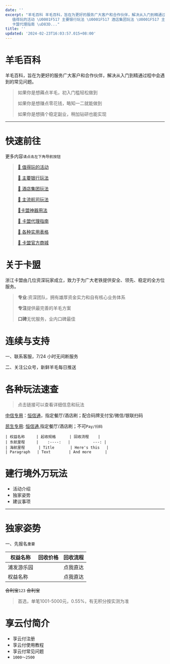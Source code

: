 ```yaml
---
date: ''
excerpt: "羊毛百科 羊毛百科，旨在为更好的服务广大客户和合作伙伴，解决从入门到精通过程中会遇到的常见问题。  如果你是想薅点羊毛，初入门槛轻松做到 如果你是想赚点零花钱，略知一二就能做到 如果你是想搞个稳定副业，稍加钻研也能实现   快速前往 更多内容请点击左下角导航按钮  ​\U0001F517\
   值得玩的活动 ​\U0001F517 主要银行玩法 ​\U0001F517 酒店集团玩法 ​\U0001F517 主流航司玩法 ​\U0001F517卡盟神器用法 ​\U0001F517\
   卡盟代理指南 ​\uD83D..."
title: ''
updated: '2024-02-23T16:03:57.015+08:00'
---
```

# 羊毛百科

羊毛百科，旨在为更好的服务广大客户和合作伙伴，解决从入门到精通过程中会遇到的常见问题。

> 如果你是想薅点羊毛，初入门槛轻松做到
>
> 如果你是想赚点零花钱，略知一二就能做到
>
> 如果你是想搞个稳定副业，稍加钻研也能实现

---

# 快速前往

更多内容`请点击左下角导航按钮`

> [:link: 值得玩的活动](https://wiki.zjkmkj.com/#/activity/hdjj)
>
> [:link: 主要银行玩法](https://wiki.zjkmkj.com/#/bank/wzyh)
>
> [:link: 酒店集团玩法](https://wiki.zjkmkj.com/#/hotel/wzjd)
>
> [:link: 主流航司玩法](https://wiki.zjkmkj.com/#/airline/wzhk)
>
> [:link:卡盟神器用法](https://wiki.zjkmkj.com/#/start/tool)
>
> [:link: 卡盟代理指南](https://wiki.zjkmkj.com/#/agent/jrkm)
>
> [:link: 各种实用表格](https://wiki.zjkmkj.com/#/start/form)
>
> [:link: 卡盟官方商城](https://kmshop.zjkmkj.com/)

# 关于卡盟

浙江卡盟由几位资深玩家成立，致力于为广大老铁提供安全、领先、稳定的全方位服务。

> **专业**:资深团队，拥有雄厚资金实力和自有核心业务体系
>
> **专注**提供最完善的羊毛方案
>
> **口碑**无忧服务，业内口碑最佳

# 连续与支持

一、联系客服，7/24 小时无间断服务

二、关注公众号，新鲜羊毛每日推送

# 各种玩法速查

> 点击链接可以查看详细信息和玩法

[中信专用](https://wiki.zjkmkj.com/#/tool/zxzy)：[恒信通](https://wiki.zjkmkj.com/#/tool/hxt)，指定餐厅/酒店刷；配合码牌支付宝/微信/银联扫码

[民生专用](https://wiki.zjkmkj.com/#/tool/mszy): [恒信通](https://wiki.zjkmkj.com/#tool/hxt),指定餐厅/酒店刷；不可`Pay/扫码`

```
| 权益名称     | 起收规格      | 回收流程    |
| 东航里程     |    :----:   |          ---: |
| 海航里程      | Title       | Here's this   |
| Paragraph   | Text        | And more      |
```

# 建行境外万玩法

- 活动介绍
- 独家姿势
- 建议事项

---

# 独家姿势

一、先报名`重要`



| 权益名称   | 回收价格 | 回收流程 |
| ---------- | -------- | -------- |
| 浦发游乐园 |          | 点我直达 |
| 权益名称   |          | 点我直达 |


~~合利宝~~`123` ~~合利宝~~

> 首选，单笔1001-5000元，0.55%，有无积分按实测为准


# 享云付简介

- 享云付注册
- 享云付使用教程
- 享云付常见问题
- `1000～2500`
